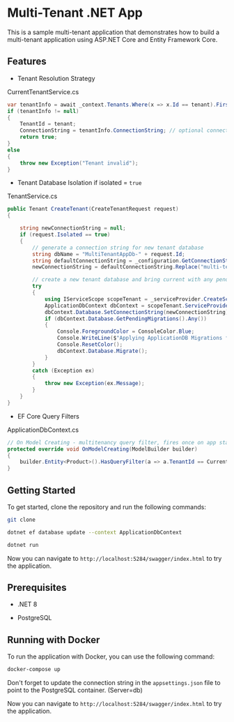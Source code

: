 # Multi-Tenant .NET App

This is a sample multi-tenant application that demonstrates how to build a multi-tenant application using ASP.NET Core and Entity Framework Core.

## Features

- Tenant Resolution Strategy

CurrentTenantService.cs
```cs
var tenantInfo = await _context.Tenants.Where(x => x.Id == tenant).FirstOrDefaultAsync(); // check if tenant exists
if (tenantInfo != null)
{
    TenantId = tenant;
    ConnectionString = tenantInfo.ConnectionString; // optional connection string per tenant (can be null to use default database)
    return true;
}
else
{
    throw new Exception("Tenant invalid"); 
}
```

- Tenant Database Isolation if isolated = `true`

TenantService.cs
```cs
public Tenant CreateTenant(CreateTenantRequest request)
{

    string newConnectionString = null;
    if (request.Isolated == true)
    {
        // generate a connection string for new tenant database
        string dbName = "MultiTenantAppDb-" + request.Id;
        string defaultConnectionString = _configuration.GetConnectionString("DefaultConnection");
        newConnectionString = defaultConnectionString.Replace("multi-tenant", dbName);

        // create a new tenant database and bring current with any pending migrations from ApplicationDbContext
        try
        {
            using IServiceScope scopeTenant = _serviceProvider.CreateScope();
            ApplicationDbContext dbContext = scopeTenant.ServiceProvider.GetRequiredService<ApplicationDbContext>();
            dbContext.Database.SetConnectionString(newConnectionString);
            if (dbContext.Database.GetPendingMigrations().Any())
            {
                Console.ForegroundColor = ConsoleColor.Blue;
                Console.WriteLine($"Applying ApplicationDB Migrations for New '{request.Id}' tenant.");
                Console.ResetColor();
                dbContext.Database.Migrate();
            }
        }
        catch (Exception ex)
        {
            throw new Exception(ex.Message);
        }
    }
}
```

- EF Core Query Filters

ApplicationDbContext.cs
```cs
// On Model Creating - multitenancy query filter, fires once on app start
protected override void OnModelCreating(ModelBuilder builder)
{
    builder.Entity<Product>().HasQueryFilter(a => a.TenantId == CurrentTenantId);
}
```

## Getting Started

To get started, clone the repository and run the following commands:

```bash
git clone
```

```bash
dotnet ef database update --context ApplicationDbContext
```

```bash
dotnet run
```

Now you can navigate to `http://localhost:5284/swagger/index.html` to try the application.

## Prerequisites

- .NET 8

- PostgreSQL

## Running with Docker

To run the application with Docker, you can use the following command:

```bash
docker-compose up
```

Don't forget to update the connection string in the `appsettings.json` file to point to the PostgreSQL container. (Server=db)

Now you can navigate to `http://localhost:5284/swagger/index.html` to try the application.
